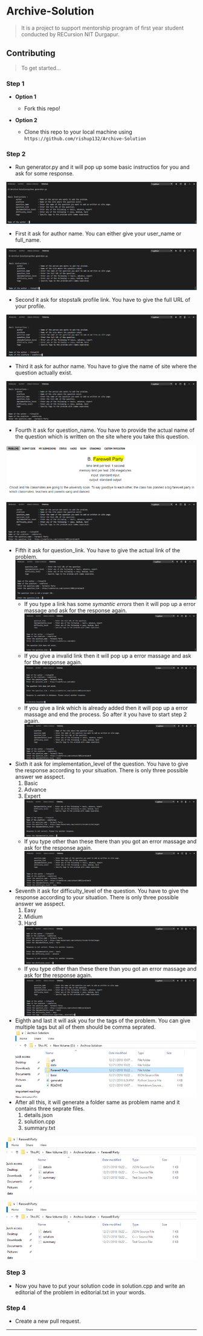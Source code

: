 # Archive-Solution
> It is a project to support mentorship program of first year student conducted by RECursion NIT Durgapur.
## Contributing

> To get started...

### Step 1

- **Option 1**
    - Fork this repo!

- **Option 2**
    - Clone this repo to your local machine using `https://github.com/rishup132/Archive-Solution`

### Step 2

- Run generator.py and it will pop up some basic instructios for you and ask for some response.

![](https://github.com/rishup132/Archive-Solution/blob/master/data/1.PNG)
- First it ask for author name. You can either give your user_name or full_name.

![](https://github.com/rishup132/Archive-Solution/blob/master/data/2.PNG)
- Second it ask for stopstalk profile link. You have to give the full URL of your profile.

![](https://github.com/rishup132/Archive-Solution/blob/master/data/3.PNG)
- Third it ask for author name. You have to give the name of site where the question actually exist.

![](https://github.com/rishup132/Archive-Solution/blob/master/data/4.PNG)
- Fourth it ask for question_name. You have to provide the actual name of the question which is written on the site where you take this question.

![](https://github.com/rishup132/Archive-Solution/blob/master/data/5.PNG)

![](https://github.com/rishup132/Archive-Solution/blob/master/data/6.PNG)
- Fifth it ask for question_link. You have to give the actual link of the problem.
![](https://github.com/rishup132/Archive-Solution/blob/master/data/7.PNG)
    - If you type a link has some *symantic errors* then it will pop up a error massage and ask for the response again.
    ![](https://github.com/rishup132/Archive-Solution/blob/master/data/8.PNG)
    - If you give a invalid link then it will pop up a error massage and ask for the response again.
    ![](https://github.com/rishup132/Archive-Solution/blob/master/data/9.PNG)
    - If you give a link which is already added then it will pop up a error massage and end the process. So after it you have to start step 2 again.
    ![](https://github.com/rishup132/Archive-Solution/blob/master/data/10.PNG)
- Sixth it ask for implementation_level of the question. You have to give the response according to your situation. There is only three possible answer we asspect.
  1. Basic
  2. Advance
  3. Expert
![](https://github.com/rishup132/Archive-Solution/blob/master/data/11.PNG)
    - If you type other than these there than you got an error massage and ask for the response again.
    ![](https://github.com/rishup132/Archive-Solution/blob/master/data/12.PNG)
- Seventh it ask for difficulty_level of the question. You have to give the response according to your situation. There is only three possible answer we asspect.
  1. Easy
  2. Midium
  3. Hard
![](https://github.com/rishup132/Archive-Solution/blob/master/data/13.PNG)
    - If you type other than these there than you got an error massage and ask for the response again.
    ![](https://github.com/rishup132/Archive-Solution/blob/master/data/14.PNG)
- Eighth and last it will ask you for the tags of the problem. You can give multiple tags but all of them should be comma seprated.
![](https://github.com/rishup132/Archive-Solution/blob/master/data/15.PNG)
- After all this, it will generate a folder same as problem name and it contains three seprate files.
  1. details.json
  2. solution.cpp
  3. summary.txt
  
![](https://github.com/rishup132/Archive-Solution/blob/master/data/16.PNG)
  
![](https://github.com/rishup132/Archive-Solution/blob/master/data/17.PNG)

### Step 3

- Now you have to put your solution code in solution.cpp and write an editorial of the problem in editorial.txt in your words.

### Step 4

- Create a new pull request.

---
